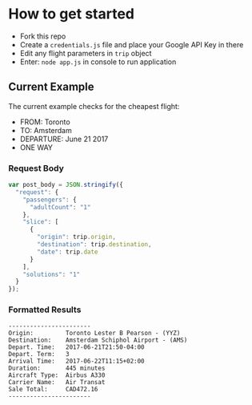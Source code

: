 # How to get started
- Fork this repo
- Create a `credentials.js` file and place your Google API Key in there
- Edit any flight parameters in `trip` object
- Enter: ``` node app.js ``` in console to run application

## Current Example
The current example checks for the cheapest flight:
- FROM: Toronto
- TO: Amsterdam
- DEPARTURE: June 21 2017
- ONE WAY

### Request Body
```javascript
var post_body = JSON.stringify({
  "request": {
    "passengers": {
      "adultCount": "1"
    },
    "slice": [
      {
        "origin": trip.origin,
        "destination": trip.destination,
        "date": trip.date
      }
    ],
    "solutions": "1"
  }
});
```

### Formatted Results
``` 
-----------------------
Origin: 	    Toronto Lester B Pearson - (YYZ)
Destination: 	Amsterdam Schiphol Airport - (AMS)
Depart. Time:   2017-06-21T21:50-04:00
Depart. Term:   3
Arrival Time: 	2017-06-22T11:15+02:00
Duration: 	    445 minutes
Aircraft Type: 	Airbus A330
Carrier Name: 	Air Transat
Sale Total: 	CAD472.16
----------------------- 
```
